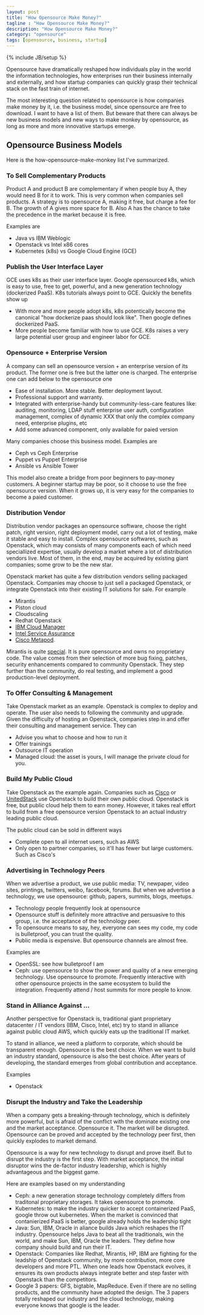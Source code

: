 ```yaml
---
layout: post
title: "How Opensource Make Money?"
tagline : "How Opensource Make Money?"
description: "How Opensource Make Money?"
category: "opensource"
tags: [opensource, business, startup]
---
```

{% include JB/setup %}

Opensource have dramatically reshaped how individuals play in the world the information technologies, how enterprises run their business internally and externally, and how startup companies can quickly grasp their technical stack on the fast train of internet.

The most interesting question related to opensource is how companies make money by it, i.e. the business model, since opensource are free to download. I want to have a list of them. But beware that there can always be new business models and new ways to make monkey by opensource, as long as more and more innovative startups emerge.

## Opensource Business Models

Here is the how-opensource-make-monkey list I've summarized.

### To Sell Complementary Products

Product A and product B are complementary if when people buy A, they would need B for it to work. This is very common when companies sell products. A strategy is to opensource A, making it free, but charge a fee for B. The growth of A gives more space for B. Also A has the chance to take the precedence in the market because it is free.

Examples are

  * Java vs IBM Weblogic
  * Openstack vs Intel x86 cores
  * Kubernetes (k8s) vs Google Cloud Engine (GCE)

### Publish the User Interface Layer

GCE uses k8s as their user interface layer. Google opensourced k8s, which is easy to use, free to get, powerful, and a new generation technology (dockerized PaaS). K8s tutorials always point to GCE. Quickly the benefits show up

  * With more and more people adopt k8s, k8s potentically become the canonical "how dockerize paas should look like". Then google defines dockerized PaaS.
  * More people become familiar with how to use GCE. K8s raises a very large potential user group and engineer labor for GCE.

### Opensource + Enterprise Version

A company can sell an opensource version + an enterprise version of its product. The former one is free but the latter one is charged. The enterprise one can add below to the opensource one

  * Ease of installation. More stable. Better deployment layout.
  * Professional support and warranty.
  * Integrated with enterprise-handy but community-less-care features like: auditing, monitoring, LDAP stuff enterprise user auth, configuration management, complex of dynamic XXX that only the complex company need, enterprise plugins, etc
  * Add some advanced component, only available for paied version

Many companies choose this business model. Examples are

  * Ceph vs Ceph Enterprise
  * Puppet vs Puppet Enterprise
  * Ansible vs Ansible Tower

This model also create a bridge from poor beginners to pay-money customers. A beginner startup may be poor, so it choose to use the free opensource version. When it grows up, it is very easy for the companies to become a paied customer.

### Distribution Vendor

Distribution vendor packages an opensource software, choose the right patch, right version, right deployment model, carry out a lot of testing, make it stable and easy to install. Complex opensource softwares, such as Openstack, which may consists of many components each of which need speciallized expertise, usually develop a market where a lot of distribution vendors live. Most of them, in the end, may be acquired by existing giant companies; some grow to be the new star.

Openstack market has quite a few distribution vendors selling packaged Openstack. Companies may choose to just sell a packaged Openstack, or integrate Openstack into their existing IT solutions for sale. For example

  * Mirantis
  * Piston cloud
  * Cloudscaling
  * Redhat Openstack
  * [IBM Cloud Manager](https://www.ibm.com/developerworks/servicemanagement/cvm/sce/)
  * [Intel Service Assurance](http://www.intel.com/content/www/us/en/software/intel-service-assurance-redapt-white-paper.html)
  * [Cisco Metapod](http://www.cisco.com/c/en/us/products/cloud-systems-management/metapod/index.html).

Mirantis is quite [special](https://www.mirantis.com/blog/mirantis-openstack-real-open-community-development/). It is pure opensource and owns no proprietary code. The value comes from their selection of more bug fixing, patches, security enhancements compared to community Openstack. They step further than the community, do real testing, and implement a good production-level deployment.

### To Offer Consulting & Management

Take Openstack market as an example. Openstack is complex to deploy and operate. The user also needs to following the community and upgrade. Given the difficulty of hosting an Openstack, companies step in and offer their consulting and management service. They can

  * Advise you what to choose and how to run it
  * Offer trainings
  * Outsource IT operation
  * Managed cloud: the asset is yours, I will manage the private cloud for you.

### Build My Public Cloud

Take Openstack as the example again. Companies such as [Cisco](https://www.telstra.com.au/business-enterprise/solutions/cloud-services/public-cloud/cisco-cloud-services) or [UnitedStack](https://www.ustack.com/) use Openstack to build their own public cloud. Openstack is free, but public cloud help them to earn money. However, it takes real effort to build from a free opensource version Openstack to an actual industry leading public cloud.

The public cloud can be sold in different ways

  * Complete open to all internet users, such as AWS
  * Only open to partner companies, so it'll has fewer but large customers. Such as Cisco's

### Advertising in Technology Peers

When we advertise a product, we use public media: TV, newpaper, video sites, printings, twitters, weibo, facebook, forums. But when we advertise a technology, we use opensource: github, papers, summits, blogs, meetups.

  * Technology people frequently look at opensource
  * Opensource stuff is definitely more attractive and persuasive to this group, i.e. the acceptance of the technology peer.
  * To opensource means to say, hey, everyone can sees my code, my code is bulletproof, you can trust the quality.
  * Public media is expensive. But opensource channels are almost free.

Examples are

  * OpenSSL: see how bulletproof I am
  * Ceph: use opensource to show the power and quality of a new emerging technology. Use opensource to promote. Frequently interactive with other opensource projects in the same ecosystem to build the integration. Frequently attend / host summits for more people to know.

### Stand in Alliance Against ...

Another perspective for Openstack is, traditional giant proprietary datacenter / IT vendors (IBM, Cisco, Intel, etc) try to stand in alliance against public cloud AWS, which quickly eats up the traditional IT market.

To stand in alliance, we need a platform to corporate, which should be transparent enough. Opensource is the best choice. When we want to build an industry standard, opensource is also the best choice. After years of developing, the standard emerges from global contribution and acceptance.

Examples

  * Openstack

### Disrupt the Industry and Take the Leadership

When a company gets a breaking-through technology, which is definitely more powerful, but is afraid of the conflict with the dominate existing one and the market acceptance. Opensource it. The market will be disrupted. Opensource can be proved and accepted by the technology peer first, then quickly explodes to market demand.

Opensource is a way for new technology to disrupt and prove itself. But to disrupt the industry is the first step. With market acceptance, the initial disruptor wins the de-factor industry leadership, which is highly advantageous and the biggest game.

Here are examples based on my understanding

  * Ceph: a new generation storage technology completely differs from traditonal proprietary storages. It takes opensource to promote.
  * Kubernetes: to make the industry quicker to accept containerized PaaS, google throw out kubernetes. When the market is convinced that contanierized PaaS is better, google already holds the leadership tight
  * Java: Sun, IBM, Oracle in aliance builds Java which reshapes the IT industry. Opensource helps Java to beat all the traditionals, win the world, and make Sun, IBM, Oracle the leaders. They define how company should build and run their IT.
  * Openstack: Companies like Redhat, Mirantis, HP, IBM are fighting for the leadship of Openstack community, by more contribution, more core developers and more PTL. When one leads how Openstack evolves, it ensures its own products always integrate better and step faster with Openstack than the competitors.
  * Google 3 papers: GFS, bigtable, MapReduce. Even if there are no selling products, and the community have adopted the design. The 3 papers totally reshaped our industry and the cloud technology, making everyone knows that google is the leader.









